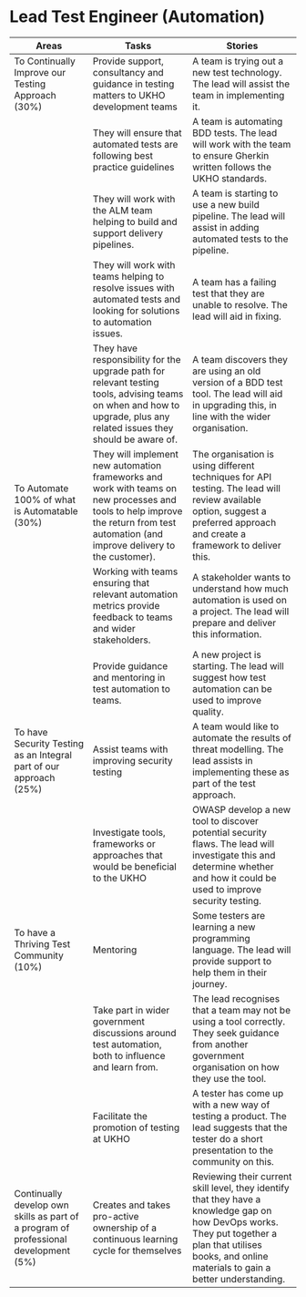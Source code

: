 # Lead Test Engineer (Automation)

|  Areas | Tasks | Stories |
| --- | --- | --- |
| To Continually Improve our Testing Approach (30%) | Provide support, consultancy and guidance in testing matters to UKHO development teams | A team is trying out a new test technology. The lead will assist the team in implementing it. |
|  | They will ensure that automated tests are following best practice guidelines | A team is automating BDD tests. The lead will work with the team to ensure Gherkin written follows the UKHO standards. |
|  | They will work with the ALM team helping to build and support delivery pipelines. | A team is starting to use a new build pipeline. The lead will assist in adding automated tests to the pipeline. |
|  | They will work with teams helping to resolve issues with automated tests and looking for solutions to automation issues. | A team has a failing test that they are unable to resolve. The lead will aid in fixing. |
|  | They have responsibility for the upgrade path for relevant testing tools, advising teams on when and how to upgrade, plus any related issues they should be aware of. | A team discovers they are using an old version of a BDD test tool. The lead will aid in upgrading this, in line with the wider organisation. |
| To Automate 100% of what is Automatable (30%) | They will implement new automation frameworks and work with teams on new processes and tools to help improve the return from test automation (and improve delivery to the customer). | The organisation is using different techniques for API testing. The lead will review available option, suggest a preferred approach and create a framework to deliver this. |
|  | Working with teams ensuring that relevant automation metrics provide feedback to teams and wider stakeholders. | A stakeholder wants to understand how much automation is used on a project. The lead will prepare and deliver this information. |
|  | Provide guidance and mentoring in test automation to teams. | A new project is starting. The lead will suggest how test automation can be used to improve quality. |
| To have Security Testing as an Integral part of our approach (25%) | Assist teams with improving security testing | A team would like to automate the results of threat modelling. The lead assists in implementing these as part of the test approach. |
|  | Investigate tools, frameworks or approaches that would be beneficial to the UKHO | OWASP develop a new tool to discover potential security flaws. The lead will investigate this and determine whether and how it could be used to improve security testing. |
| To have a Thriving Test Community (10%) | Mentoring | Some testers are learning a new programming language. The lead will provide support to help them in their journey. |
|  | Take part in wider government discussions around test automation, both to influence and learn from. | The lead recognises that a team may not be using a tool correctly. They seek guidance from another government organisation on how they use the tool. |
|  | Facilitate the promotion of testing at UKHO | A tester has come up with a new way of testing a product. The lead suggests that the tester do a short presentation to the community on this. |
| ​Continually develop own skills as part of a program of professional development (5%) | ​Creates and takes pro-active ownership of a continuous learning cycle for themselves | ​Reviewing their current skill level, they identify that they have a knowledge gap on how DevOps works. They put together a plan that utilises books, and online materials to gain a better understanding. |
